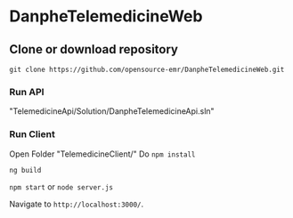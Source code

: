 # DanpheTelemedicineWeb

## Clone or download repository

`git clone https://github.com/opensource-emr/DanpheTelemedicineWeb.git`


### Run API

"TelemedicineApi/Solution/DanpheTelemedicineApi.sln"

### Run Client
Open Folder
"TelemedicineClient/"
Do
`npm install`

`ng build`

`npm start` or `node server.js`

Navigate to `http://localhost:3000/`.
